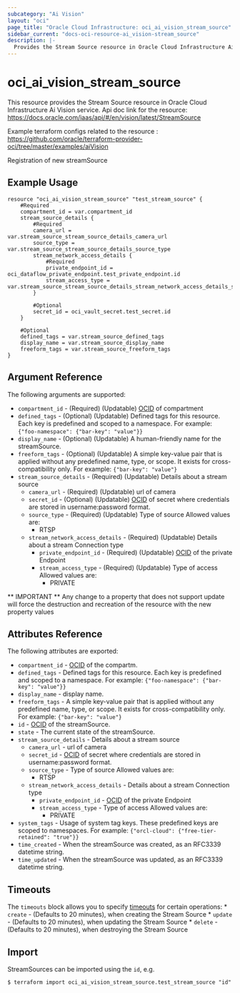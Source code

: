 ```yaml
---
subcategory: "Ai Vision"
layout: "oci"
page_title: "Oracle Cloud Infrastructure: oci_ai_vision_stream_source"
sidebar_current: "docs-oci-resource-ai_vision-stream_source"
description: |-
  Provides the Stream Source resource in Oracle Cloud Infrastructure Ai Vision service
---
```


# oci_ai_vision_stream_source
This resource provides the Stream Source resource in Oracle Cloud Infrastructure Ai Vision service.
Api doc link for the resource: https://docs.oracle.com/iaas/api/#/en/vision/latest/StreamSource

Example terraform configs related to the resource : https://github.com/oracle/terraform-provider-oci/tree/master/examples/aiVision

Registration of new streamSource


## Example Usage

```hcl
resource "oci_ai_vision_stream_source" "test_stream_source" {
	#Required
	compartment_id = var.compartment_id
	stream_source_details {
		#Required
		camera_url = var.stream_source_stream_source_details_camera_url
		source_type = var.stream_source_stream_source_details_source_type
		stream_network_access_details {
			#Required
			private_endpoint_id = oci_dataflow_private_endpoint.test_private_endpoint.id
			stream_access_type = var.stream_source_stream_source_details_stream_network_access_details_stream_access_type
		}

		#Optional
		secret_id = oci_vault_secret.test_secret.id
	}

	#Optional
	defined_tags = var.stream_source_defined_tags
	display_name = var.stream_source_display_name
	freeform_tags = var.stream_source_freeform_tags
}
```

## Argument Reference

The following arguments are supported:

* `compartment_id` - (Required) (Updatable) [OCID](https://docs.cloud.oracle.com/iaas/Content/General/Concepts/identifiers.htm) of compartment 
* `defined_tags` - (Optional) (Updatable) Defined tags for this resource. Each key is predefined and scoped to a namespace. For example: `{"foo-namespace": {"bar-key": "value"}}` 
* `display_name` - (Optional) (Updatable) A human-friendly name for the streamSource.
* `freeform_tags` - (Optional) (Updatable) A simple key-value pair that is applied without any predefined name, type, or scope. It exists for cross-compatibility only. For example: `{"bar-key": "value"}` 
* `stream_source_details` - (Required) (Updatable) Details about a stream source
	* `camera_url` - (Required) (Updatable) url of camera
	* `secret_id` - (Optional) (Updatable) [OCID](https://docs.cloud.oracle.com/iaas/Content/General/Concepts/identifiers.htm) of secret where credentials are stored in username:password format. 
	* `source_type` - (Required) (Updatable) Type of source Allowed values are:
		* RTSP 
	* `stream_network_access_details` - (Required) (Updatable) Details about a stream Connection type
		* `private_endpoint_id` - (Required) (Updatable) [OCID](https://docs.cloud.oracle.com/iaas/Content/General/Concepts/identifiers.htm) of the private Endpoint 
		* `stream_access_type` - (Required) (Updatable) Type of access Allowed values are:
			* PRIVATE 


** IMPORTANT **
Any change to a property that does not support update will force the destruction and recreation of the resource with the new property values

## Attributes Reference

The following attributes are exported:

* `compartment_id` - [OCID](https://docs.cloud.oracle.com/iaas/Content/General/Concepts/identifiers.htm) of the compartm. 
* `defined_tags` - Defined tags for this resource. Each key is predefined and scoped to a namespace. For example: `{"foo-namespace": {"bar-key": "value"}}` 
* `display_name` - display name.
* `freeform_tags` - A simple key-value pair that is applied without any predefined name, type, or scope. It exists for cross-compatibility only. For example: `{"bar-key": "value"}` 
* `id` - [OCID](https://docs.cloud.oracle.com/iaas/Content/General/Concepts/identifiers.htm) of the streamSource. 
* `state` - The current state of the streamSource.
* `stream_source_details` - Details about a stream source
	* `camera_url` - url of camera
	* `secret_id` - [OCID](https://docs.cloud.oracle.com/iaas/Content/General/Concepts/identifiers.htm) of secret where credentials are stored in username:password format. 
	* `source_type` - Type of source Allowed values are:
		* RTSP 
	* `stream_network_access_details` - Details about a stream Connection type
		* `private_endpoint_id` - [OCID](https://docs.cloud.oracle.com/iaas/Content/General/Concepts/identifiers.htm) of the private Endpoint 
		* `stream_access_type` - Type of access Allowed values are:
			* PRIVATE 
* `system_tags` - Usage of system tag keys. These predefined keys are scoped to namespaces. For example: `{"orcl-cloud": {"free-tier-retained": "true"}}` 
* `time_created` - When the streamSource was created, as an RFC3339 datetime string.
* `time_updated` - When the streamSource was updated, as an RFC3339 datetime string.

## Timeouts

The `timeouts` block allows you to specify [timeouts](https://registry.terraform.io/providers/oracle/oci/latest/docs/guides/changing_timeouts) for certain operations:
	* `create` - (Defaults to 20 minutes), when creating the Stream Source
	* `update` - (Defaults to 20 minutes), when updating the Stream Source
	* `delete` - (Defaults to 20 minutes), when destroying the Stream Source


## Import

StreamSources can be imported using the `id`, e.g.

```
$ terraform import oci_ai_vision_stream_source.test_stream_source "id"
```


